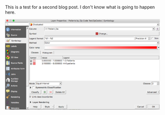 This is a test for a second blog post. I don't know what is going to happen here.


![alt text](https://github.com/epurpur/epurpur.github.io/blob/master/images/GraduatedSymbology.png "Graduated Symbology Example")
